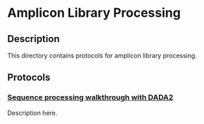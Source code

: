 
# Amplicon Library Processing

## Description
This directory contains protocols for amplicon library processing.

## Protocols

### [Sequence processing walkthrough with DADA2](./sequence_processing_walkthrough_dada2.md)
Description here.
